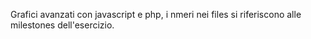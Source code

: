 Grafici avanzati con javascript e php, i nmeri nei files si riferiscono alle milestones dell'esercizio.
